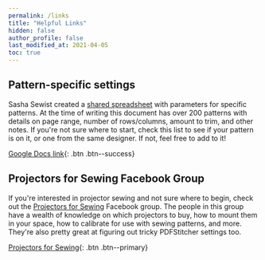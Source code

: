 ```yaml
---
permalink: /links
title: "Helpful Links"
hidden: false
author_profile: false
last_modified_at: 2021-04-05
toc: true
---
```


## Pattern-specific settings

Sasha Sewist created a [shared spreadsheet](https://docs.google.com/spreadsheets/d/1Auqjz1nRjz2mLmuvOygs9Z6bRXnKnjEx0P8tQqlzzX4/edit?usp=sharing) with parameters for specific patterns. At the time of writing this document has over 200 patterns with details on page range, number of rows/columns, amount to trim, and other notes. If you're not sure where to start, check this list to see if your pattern is on it, or one from the same designer. If not, feel free to add to it!

[Google Docs link](https://docs.google.com/spreadsheets/d/1Auqjz1nRjz2mLmuvOygs9Z6bRXnKnjEx0P8tQqlzzX4/edit?usp=sharing){: .btn .btn--success}

## Projectors for Sewing Facebook Group

If you're interested in projector sewing and not sure where to begin, check out the [Projectors for Sewing](https://www.facebook.com/groups/ProjectorsForSewing) Facebook group. The people in this group have a wealth of knowledge on which projectors to buy, how to mount them in your space, how to calibrate for use with sewing patterns, and more. They're also pretty great at figuring out tricky PDFStitcher settings too.

[<i class="fab fa-facebook"></i>  Projectors for Sewing](https://www.facebook.com/groups/ProjectorsForSewing){: .btn .btn--primary}
